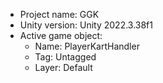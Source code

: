 <!-- UNITY CODE ASSIST INSTRUCTIONS START -->
- Project name: GGK
- Unity version: Unity 2022.3.38f1
- Active game object:
  - Name: PlayerKartHandler
  - Tag: Untagged
  - Layer: Default
<!-- UNITY CODE ASSIST INSTRUCTIONS END -->